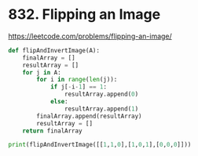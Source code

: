 # 832. Flipping an Image
https://leetcode.com/problems/flipping-an-image/

```python
def flipAndInvertImage(A):
    finalArray = []
    resultArray = []
    for j in A:
        for i in range(len(j)):
            if j[-i-1] == 1:
                resultArray.append(0)
            else:
                resultArray.append(1)
        finalArray.append(resultArray)
        resultArray = []
    return finalArray

print(flipAndInvertImage([[1,1,0],[1,0,1],[0,0,0]]))
```

